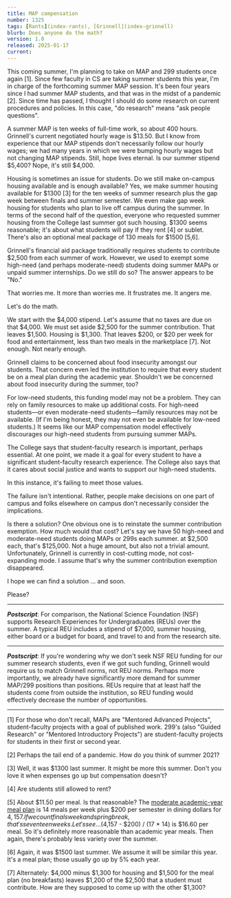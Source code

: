 ```yaml
---
title: MAP compensation
number: 1325
tags: [Rants](index-rants), [Grinnell](index-grinnell)
blurb: Does anyone do the math?
version: 1.0
released: 2025-01-17
current: 
---
```

This coming summer, I'm planning to take on MAP and 299 students once again [1]. Since few faculty in CS are taking summer students this year, I'm in charge of the forthcoming summer MAP session. It's been four years since I had summer MAP students, and that was in the midst of a pandemic [2]. Since time has passed, I thought I should do some research on current procedures and policies. In this case, "do research" means "ask people questions".

A summer MAP is ten weeks of full-time work, so about 400 hours. Grinnell's current negotiated hourly wage is $13.50. But I know from experience that our MAP stipends don't necessarily follow our hourly wages; we had many years in which we were bumping hourly wages but not changing MAP stipends. Still, hope lives eternal. Is our summer stipend $5,400? Nope, it's still $4,000.

Housing is sometimes an issue for students. Do we still make on-campus housing available and is enough available? Yes, we make summer housing available for $1300 [3] for the ten weeks of summer research plus the gap week between finals and summer semester. We even make gap week housing for students who plan to live off campus during the summer. In terms of the second half of the question, everyone who requested summer housing from the College last summer got such housing. $1300 seems reasonable; it's about what students will pay if they rent [4] or sublet. There's also an optional meal package of 130 meals for $1500 [5,6].

Grinnell's financial aid package traditionally requires students to contribute $2,500 from each summer of work. However, we used to exempt some high-need (and perhaps moderate-need) students doing summer MAPs or unpaid summer internships. Do we still do so? The answer appears to be "No."

That worries me. It more than worries me. It frustrates me. It angers me. 

Let's do the math.

We start with the $4,000 stipend. Let's assume that no taxes are due on that $4,000. We must set aside $2,500 for the summer contribution. That leaves $1,500. Housing is $1,300. That leaves $200, or $20 per week for food and entertainment, less than two meals in the marketplace [7]. Not enough. Not nearly enough.

Grinnell claims to be concerned about food insecurity amongst our students. That concern even led the institution to require that every student be on a meal plan during the academic year. Shouldn't we be concerned about food insecurity during the summer, too?

For low-need students, this funding model may not be a problem. They can rely on family resources to make up additional costs. For high-need students—or even moderate-need students—family resources may not be available. (If I'm being honest, they may not even be available for low-need students.) It seems like our MAP compensation model effectively discourages our high-need students from pursuing summer MAPs. 

The College says that student-faculty research is important, perhaps essential. At one point, we made it a goal for every student to have a significant student-faculty research experience. The College also says that it cares about social justice and wants to support our high-need students.

In this instance, it's failing to meet those values.

The failure isn't intentional. Rather, people make decisions on one part of campus and folks elsewhere on campus don't necessarily consider the implications.

Is there a solution? One obvious one is to reinstate the summer contribution exemption. How much would that cost? Let's say we have 50 high-need and moderate-need students doing MAPs or 299s each summer. at $2,500 each, that's $125,000. Not a huge amount, but also not a trivial amount. Unfortunately, Grinnell is currently in cost-cutting mode, not cost-expanding mode. I assume that's why the summer contribution exemption disappeared. 

I hope we can find a solution ... and soon.

Please?

---

**_Postscript_**: For comparison, the National Science Foundation (NSF) supports Research Experiences for Undergraduates (REUs) over the summer. A typical REU includes a stipend of $7,000, summer housing, either board or a budget for board, and travel to and from the research site.

---

**_Postscript_**: If you're wondering why we don't seek NSF REU funding for our summer research students, even if we got such funding, Grinnell would require us to match Grinnell norms, not REU norms. Perhaps more importantly, we already have significantly more demand for summer MAP/299 positions than positions. REUs require that at least half the students come from outside the institution, so REU funding would effectively decrease the number of opportunities.

---

[1] For those who don't recall, MAPs are "Mentored Advanced Projects", student-faculty projects with a goal of published work. 299's (also "Guided Research" or "Mentored Introductory Projects") are student-faculty projects for students in their first or second year.

[2] Perhaps the tail end of a pandemic. How do you think of summer 2021?

[3] Well, it was $1300 last summer. It might be more this summer. Don't you love it when expenses go up but compensation doesn't?

[4] Are students still allowed to rent?

[5] About $11.50 per meal. Is that reasonable? The [moderate academic-year meal plan](https://www.grinnell.edu/campus-life/campus-living/dining/plans-pricing) is 14 meals per week plus $200 per semester in dining dollars for $4,157. If we count finals week and spring break, that's seventeen weeks. Let's see ... ($4,157 - $200) / (17 * 14) is $16.60 per meal. So it's definitely more reasonable than academic year meals. Then again, there's probably less variety over the summer.

[6] Again, it was $1500 last summer. We assume it will be similar this year. It's a meal plan; those usually go up by 5% each year.

[7] Alternately: $4,000 minus $1,300 for housing and $1,500 for the meal plan (no breakfasts) leaves $1,200 of the $2,500 that a student must contribute. How are they supposed to come up with the other $1,300?
